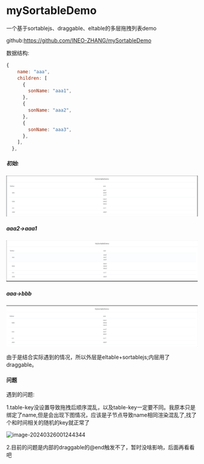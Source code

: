 # mySortableDemo
一个基于sortablejs、draggable、eltable的多层拖拽列表demo

github:https://github.com/INEO-ZHANG/mySortableDemo

数据结构:

```javascript
{
    name: "aaa",
    children: [
      {
        sonName: "aaa1",
      },
      {
        sonName: "aaa2",
      },
      {
        sonName: "aaa3",
      },
    ],
  },
```



##### 初始:

![image-20240326000003284](https://github.com/INEO-ZHANG/mySortableDemo/blob/main/images/image-20240326000003284.png)

##### aaa2->aaa1

![image-20240326000231256](https://github.com/INEO-ZHANG/mySortableDemo/blob/main/images/image-20240326000231256.png)

##### aaa->bbb

![image-20240326000401344](https://github.com/INEO-ZHANG/mySortableDemo/blob/main/images/image-20240326000401344.png)

由于是结合实际遇到的情况，所以外层是eltable+sortablejs;内层用了draggable。



#### 问题

遇到的问题:

1.table-key没设置导致拖拽后顺序混乱，以及table-key一定要不同。我原本只是绑定了name,但是会出现下图情况，应该是子节点导致name相同渲染混乱了,找了个和时间相关的随机的key就正常了

![image-20240326001244344](https://github.com/INEO-ZHANG/mySortableDemo/blob/main\images\image-20240326001244344.png)

2.目前的问题是内部的draggable的@end触发不了，暂时没啥影响，后面再看看吧
